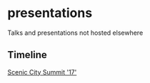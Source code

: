 # presentations
Talks and presentations not hosted elsewhere

## Timeline

[Scenic City Summit '17'](Online_Experiments_for_Beginners.pdf)
